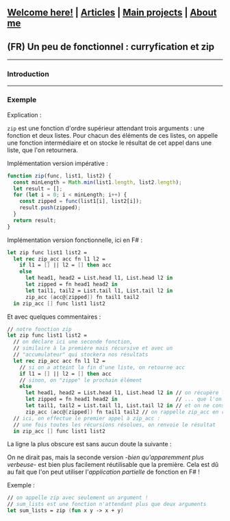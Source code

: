 ## [Welcome here!](https://vpenando.github.io) | [Articles](https://vpenando.github.io/articles.html) | [Main projects](https://vpenando.github.io/projects.html) | [About me](https://vpenando.github.io/about.html)

## (FR) Un peu de fonctionnel : curryfication et zip

---

### Introduction

---

### Exemple
Explication :

`zip` est une fonction d'ordre supérieur attendant trois arguments : une fonction et deux listes.
Pour chacun des éléments de ces listes, on appelle une fonction intermédiaire et on stocke le résultat de cet appel dans une liste, que l'on retournera.

Implémentation version impérative :
```js
function zip(func, list1, list2) {
  const minLength = Math.min(list1.length, list2.length);
  let result = [];
  for (let i = 0; i < minLength; i++) {
    const zipped = func(list1[i], list2[i]);
    result.push(zipped);
  }
  return result;
}
```
Implémentation version fonctionnelle, ici en F# :
```fsharp
let zip func list1 list2 =
  let rec zip_acc acc fn l1 l2 =
    if l1 = [] || l2 = [] then acc
    else
      let head1, head2 = List.head l1, List.head l2 in
      let zipped = fn head1 head2 in
      let tail1, tail2 = List.tail l1, List.tail l2 in
      zip_acc (acc@[zipped]) fn tail1 tail2
  in zip_acc [] func list1 list2
```
Et avec quelques commentaires :
```fsharp
// notre fonction zip
let zip func list1 list2 =
  // on déclare ici une seconde fonction,
  // similaire à la première mais récursive et avec un
  // "accumulateur" qui stockera nos résultats
  let rec zip_acc acc fn l1 l2 =
    // si on a atteint la fin d'une liste, on retourne acc
    if l1 = [] || l2 = [] then acc
    // sinon, on "zippe" le prochain élément
    else
      let head1, head2 = List.head l1, List.head l2 in // on récupère les premiers éléments...
      let zipped = fn head1 head2 in                   // ... que l'on utilise pour calculer le résultat
      let tail1, tail2 = List.tail l1, List.tail l2 in // et on ne conserve que la suite des listes
      zip_acc (acc@[zipped]) fn tail1 tail2 // on rappelle zip_acc en rajoutant zipped aux résultats !
  // ici, on effectue le premier appel à zip_acc :
  // une fois toutes les récursions résolues, on renvoie le résultat
  in zip_acc [] func list1 list2
```
La ligne la plus obscure est sans aucun doute la suivante :


On ne dirait pas, mais la seconde version *-bien qu'apparemment plus verbeuse-* est bien plus facilement réutilisable que la première.
Cela est dû au fait que l'on peut utiliser l'*application partielle* de fonction en F# !

Exemple :
```fsharp
// on appelle zip avec seulement un argument !
// sum_lists est une fonction n'attendant plus que deux arguments
let sum_lists = zip (fun x y -> x + y)
```
